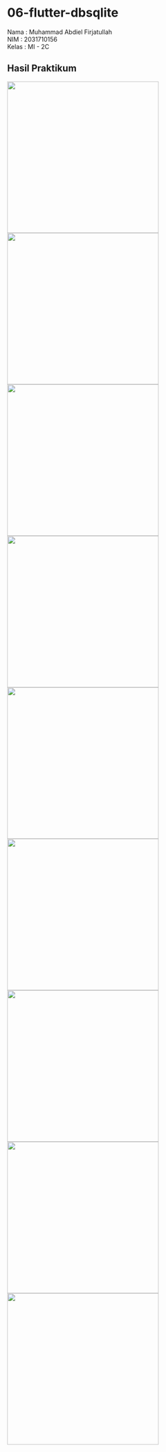 # 06-flutter-dbsqlite

Nama : Muhammad Abdiel Firjatullah <br>
NIM : 2031710156 <br>
Kelas : MI - 2C <br>

## Hasil Praktikum

<img src="assets/images/img1.png" width="350">
<img src="assets/images/img2.png" width="350">
<img src="assets/images/img3.png" width="350">
<img src="assets/images/img4.png" width="350">
<img src="assets/images/img5.png" width="350">
<img src="assets/images/img6.png" width="350">
<img src="assets/images/img7.png" width="350">
<img src="assets/images/img8.png" width="350">
<img src="assets/images/img9.png" width="350">
